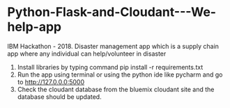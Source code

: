 # Python-Flask-and-Cloudant---We-help-app
IBM Hackathon - 2018. Disaster management app which is a supply chain app where any individual can help/volunteer in disaster

1. Install libraries by typing command
pip install -r requirements.txt
2. Run the app using terminal or using the python ide like pycharm and go to http://127.0.0.0:5000
3. Check the cloudant database from the bluemix cloudant site and the database should be updated.

